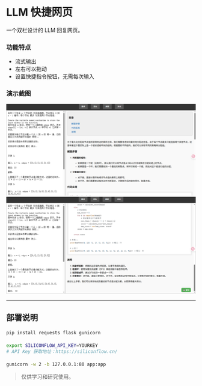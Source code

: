 # LLM 快捷网页

一个双栏设计的 LLM 回复网页。

### 功能特点

* 流式输出
* 左右可以拖动
* 设置快捷指令按钮，无需每次输入

### 演示截图

![界面示意1](images/img1.png)
![界面示意2](images/img2.png)

---

## 部署说明

```bash
pip install requests flask gunicorn

export SILICONFLOW_API_KEY=YOURKEY
# API Key 获取地址：https://siliconflow.cn/

gunicorn -w 2 -b 127.0.0.1:80 app:app
```

> 仅供学习和研究使用。
